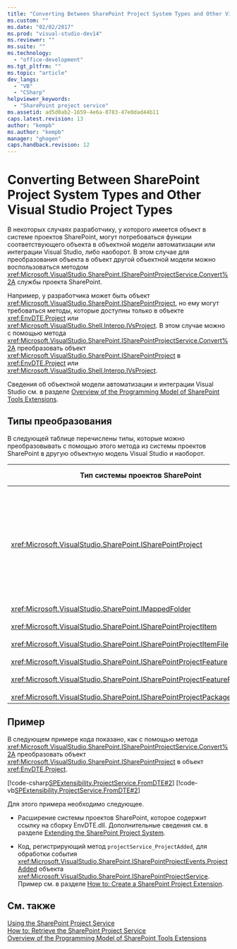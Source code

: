 ```yaml
---
title: "Converting Between SharePoint Project System Types and Other Visual Studio Project Types | Microsoft Docs"
ms.custom: ""
ms.date: "02/02/2017"
ms.prod: "visual-studio-dev14"
ms.reviewer: ""
ms.suite: ""
ms.technology: 
  - "office-development"
ms.tgt_pltfrm: ""
ms.topic: "article"
dev_langs: 
  - "VB"
  - "CSharp"
helpviewer_keywords: 
  - "SharePoint project service"
ms.assetid: ad5d8ab2-1659-4e6a-8783-47e0dad44b11
caps.latest.revision: 13
author: "kempb"
ms.author: "kempb"
manager: "ghogen"
caps.handback.revision: 12
---
```

# Converting Between SharePoint Project System Types and Other Visual Studio Project Types
  В некоторых случаях разработчику, у которого имеется объект в системе проектов SharePoint, могут потребоваться функции соответствующего объекта в объектной модели автоматизации или интеграции Visual Studio, либо наоборот.  В этом случае для преобразования объекта в объект другой объектной модели можно воспользоваться методом <xref:Microsoft.VisualStudio.SharePoint.ISharePointProjectService.Convert%2A> службы проекта SharePoint.  
  
 Например, у разработчика может быть объект <xref:Microsoft.VisualStudio.SharePoint.ISharePointProject>, но ему могут требоваться методы, которые доступны только в объекте <xref:EnvDTE.Project> или <xref:Microsoft.VisualStudio.Shell.Interop.IVsProject>.  В этом случае можно с помощью метода <xref:Microsoft.VisualStudio.SharePoint.ISharePointProjectService.Convert%2A> преобразовать объект <xref:Microsoft.VisualStudio.SharePoint.ISharePointProject> в <xref:EnvDTE.Project> или <xref:Microsoft.VisualStudio.Shell.Interop.IVsProject>.  
  
 Сведения об объектной модели автоматизации и интеграции Visual Studio см. в разделе [Overview of the Programming Model of SharePoint Tools Extensions](../sharepoint/overview-of-the-programming-model-of-sharepoint-tools-extensions.md).  
  
## Типы преобразования  
 В следующей таблице перечислены типы, которые можно преобразовывать с помощью этого метода из системы проектов SharePoint в другую объектную модель Visual Studio и наоборот.  
  
|Тип системы проектов SharePoint|Соответствующие типы в объектных моделях автоматизации и интеграции|  
|-------------------------------------|-------------------------------------------------------------------------|  
|<xref:Microsoft.VisualStudio.SharePoint.ISharePointProject>|<xref:EnvDTE.Project><br /><br /> или<br /><br /> Любой интерфейс в объектной модели интеграции Visual Studio, реализуемый базовым COM\-объектом проекта.  К таким интерфейсам относятся <xref:Microsoft.VisualStudio.Shell.Interop.IVsHierarchy>, <xref:Microsoft.VisualStudio.Shell.Interop.IVsProject> \(и производные от него интерфейсы\) и <xref:Microsoft.VisualStudio.Shell.Interop.IVsBuildPropertyStorage>.  Список главных интерфейсов, реализуемых в проектах, см. в разделе [Основные компоненты модели проекта](../extensibility/internals/project-model-core-components.md).|  
|<xref:Microsoft.VisualStudio.SharePoint.IMappedFolder><br /><br /> <xref:Microsoft.VisualStudio.SharePoint.ISharePointProjectItem><br /><br /> <xref:Microsoft.VisualStudio.SharePoint.ISharePointProjectItemFile><br /><br /> <xref:Microsoft.VisualStudio.SharePoint.ISharePointProjectFeature><br /><br /> <xref:Microsoft.VisualStudio.SharePoint.ISharePointProjectFeatureResourceFile><br /><br /> <xref:Microsoft.VisualStudio.SharePoint.ISharePointProjectPackage>|<xref:EnvDTE.ProjectItem><br /><br /> или<br /><br /> Значение типа <xref:System.UInt32> \(также называемое VSITEMID\), которое определяет элемент проекта в содержащем его объекте <xref:Microsoft.VisualStudio.Shell.Interop.IVsHierarchy>.  Это значение может быть передано параметру *itemid* или каким\-либо методам <xref:Microsoft.VisualStudio.Shell.Interop.IVsHierarchy>.|  
  
## Пример  
 В следующем примере кода показано, как с помощью метода <xref:Microsoft.VisualStudio.SharePoint.ISharePointProjectService.Convert%2A> преобразовать объект <xref:Microsoft.VisualStudio.SharePoint.ISharePointProject> в объект <xref:EnvDTE.Project>.  
  
 [!code-csharp[SPExtensibility.ProjectService.FromDTE#2](../snippets/csharp/VS_Snippets_OfficeSP/spextensibility.projectservice.fromdte/cs/connect.cs#2)]
 [!code-vb[SPExtensibility.ProjectService.FromDTE#2](../snippets/visualbasic/VS_Snippets_OfficeSP/spextensibility.projectservice.fromdte/vb/connect.vb#2)]  
  
 Для этого примера необходимо следующее.  
  
-   Расширение системы проектов SharePoint, которое содержит ссылку на сборку EnvDTE.dll.  Дополнительные сведения см. в разделе [Extending the SharePoint Project System](../sharepoint/extending-the-sharepoint-project-system.md).  
  
-   Код, регистрирующий метод `projectService_ProjectAdded`, для обработки события <xref:Microsoft.VisualStudio.SharePoint.ISharePointProjectEvents.ProjectAdded> объекта <xref:Microsoft.VisualStudio.SharePoint.ISharePointProjectService>.  Пример см. в разделе [How to: Create a SharePoint Project Extension](../sharepoint/how-to-create-a-sharepoint-project-extension.md).  
  
## См. также  
 [Using the SharePoint Project Service](../sharepoint/using-the-sharepoint-project-service.md)   
 [How to: Retrieve the SharePoint Project Service](../sharepoint/how-to-retrieve-the-sharepoint-project-service.md)   
 [Overview of the Programming Model of SharePoint Tools Extensions](../sharepoint/overview-of-the-programming-model-of-sharepoint-tools-extensions.md)  
  
  